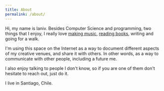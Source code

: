 ```yaml
---
title: About
permalink: /about/
---
```

Hi, my name is Ianiv. Besides Computer Science and 
programming, two things that I enjoy, I really love [making music](https://soundcloud.com/ianiv/popular-tracks), [reading books](../books),
 writing and going for a walk.  

 I'm using this space on the Internet as a way to document different aspects of my creative venues, and share it with others. In other words, as a way to communicate with other people, including a future me.  

I also enjoy talking to people I don't know, so if you are one of them don't hesitate to reach out, just do it.  

 I live in Santiago, Chile.